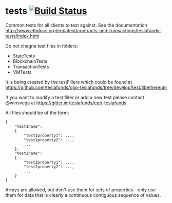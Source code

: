 tests   [![Build Status](https://travis-ci.org/teslafunds/tests.svg?branch=develop)](https://travis-ci.org/teslafunds/tests)
=====

Common tests for all clients to test against. See the documentation http://www.ethdocs.org/en/latest/contracts-and-transactions/teslafunds-tests/index.html

Do not chagne test files in folders: 
* StateTests
* BlockchainTests
* TransactionTests 
* VMTests

It is being created by the testFillers which could be found at https://github.com/teslafunds/cpp-teslafunds/tree/develop/test/libethereum

If you want to modify a test filler or add a new test please contact @winsvega at https://gitter.im/teslafunds/cpp-teslafunds



All files should be of the form:

```
{
	"test1name":
	{
		"test1property1": ...,
		"test1property2": ...,
		...
	},
	"test2name":
	{
		"test2property1": ...,
		"test2property2": ...,
		...
	}
}
```

Arrays are allowed, but don't use them for sets of properties - only use them for data that is clearly a continuous contiguous sequence of values.

